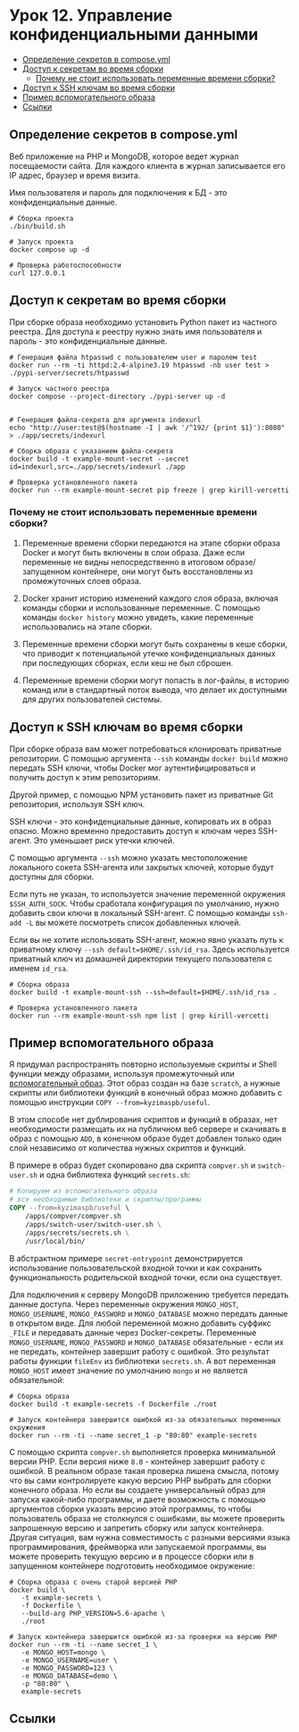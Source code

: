 # Урок 12. Управление конфиденциальными данными

- [Определение секретов в compose.yml](#определение-секретов-в-composeyml)
- [Доступ к секретам во время сборки](#доступ-к-секретам-во-время-сборки)
  - [Почему не стоит использовать переменные времени сборки?](#почему-не-стоит-использовать-переменные-времени-сборки)
- [Доступ к SSH ключам во время сборки](#доступ-к-ssh-ключам-во-время-сборки)
- [Пример вспомогательного образа](#пример-вспомогательного-образа)
- [Ссылки](#ссылки)

## Определение секретов в compose.yml

Веб приложение на PHP и MongoDB, которое ведет журнал посещаемости сайта.
Для каждого клиента в журнал записывается его IP адрес, браузер и время визита.

Имя пользователя и пароль для подключения к БД - это конфиденциальные данные.

```shell
# Сборка проекта
./bin/build.sh

# Запуск проекта
docker compose up -d

# Проверка работоспособности
curl 127.0.0.1
```

## Доступ к секретам во время сборки

При сборке образа необходимо установить Python пакет из частного реестра.
Для доступа к реестру нужно знать имя пользователя и пароль - это конфиденциальные данные.

```shell
# Генерация файла htpasswd с пользователем user и паролем test
docker run --rm -ti httpd:2.4-alpine3.19 htpasswd -nb user test > ./pypi-server/secrets/htpasswd

# Запуск частного реестра
docker compose --project-directory ./pypi-server up -d


# Генерация файла-секрета для аргумента indexurl
echo "http://user:test@$(hostname -I | awk '/^192/ {print $1}'):8080" > ./app/secrets/indexurl

# Сборка образа с указанием файла-секрета
docker build -t example-mount-secret --secret id=indexurl,src=./app/secrets/indexurl ./app

# Проверка установленного пакета
docker run --rm example-mount-secret pip freeze | grep kirill-vercetti
```

### Почему не стоит использовать переменные времени сборки?

1. Переменные времени сборки передаются на этапе сборки образа Docker и могут быть включены в слои образа.
   Даже если переменные не видны непосредственно в итоговом образе/запущенном контейнере,
   они могут быть восстановлены из промежуточных слоев образа.

1. Docker хранит историю изменений каждого слоя образа, включая команды сборки и использованные переменные.
   С помощью команды `docker history` можно увидеть, какие переменные использовались на этапе сборки.

1. Переменные времени сборки могут быть сохранены в кеше сборки,
   что приводит к потенциальной утечке конфиденциальных данных при последующих сборках, если кеш не был сброшен.

1. Переменные времени сборки могут попасть в лог-файлы, в историю команд или в стандартный поток вывода,
   что делает их доступными для других пользователей системы.

## Доступ к SSH ключам во время сборки

При сборке образа вам может потребоваться клонировать приватные репозитории.
С помощью аргумента `--ssh` команды `docker build` можно передать SSH ключи,
чтобы Docker мог аутентифицироваться и получить доступ к этим репозиториям.

Другой пример, с помощью NPM установить пакет из приватные Git репозитория, используя SSH ключ.

SSH ключи - это конфиденциальные данные, копировать их в образ опасно.
Можно временно предоставить доступ к ключам через SSH-агент.
Это уменьшает риск утечки ключей.

С помощью аргумента `--ssh` можно указать местоположение локального сокета SSH-агента
или закрытых ключей, которые будут доступны для сборки.

Если путь не указан, то используется значение переменной окружения `$SSH_AUTH_SOCK`.
Чтобы сработала конфигурация по умолчанию, нужно добавить свои ключи в локальный SSH-агент.
С помощью команды `ssh-add -L` вы можете посмотреть список добавленных ключей.

Если вы не хотите использовать SSH-агент, можно явно указать путь к приватному ключу `--ssh default=$HOME/.ssh/id_rsa`.
Здесь используется приватный ключ из домашней директории текущего пользователя с именем `id_rsa`.

```shell
# Сборка образа
docker build -t example-mount-ssh --ssh=default=$HOME/.ssh/id_rsa .

# Проверка установленного пакета
docker run --rm example-mount-ssh npm list | grep kirill-vercetti
```

## Пример вспомогательного образа

Я придумал распространять повторно используемые скрипты и Shell функции между образами,
используя промежуточный или [вспомогательный образ](https://hub.docker.com/r/kyzimaspb/useful).
Этот образ создан на базе `scratch`, а нужные скрипты или библиотеки функций в конечный образ
можно добавить с помощью инструкции `COPY --from=kyzimaspb/useful`.

В этом способе нет дублирования скриптов и функций в образах,
нет необходимости размещать их на публичном веб сервере и скачивать в образ с помощью `ADD`,
в конечном образе будет добавлен только один слой независимо от количества нужных скриптов и функций.

В примере в образ будет скопировано два скрипта `compver.sh` и `switch-user.sh` и одна библиотека функций `secrets.sh`:

```dockerfile
# Копируем из вспомогательного образа
# все необходимые библиотеки и скрипты/программы
COPY --from=kyzimaspb/useful \
    /apps/compver/compver.sh
    /apps/switch-user/switch-user.sh \
    /apps/secrets/secrets.sh \
    /usr/local/bin/
```

В абстрактном примере `secret-entrypoint` демонстрируется использование пользовательской входной точки
и как сохранить функциональность родительской входной точки, если она существует.

Для подключения к серверу MongoDB приложению требуется передать данные доступа.
Через переменные окружения `MONGO_HOST`, `MONGO_USERNAME`, `MONGO_PASSWORD` и `MONGO_DATABASE` можно передать данные в открытом виде.
Для любой переменной можно добавить суффикс `_FILE` и передавать данные через Docker-секреты.
Переменные `MONGO_USERNAME`, `MONGO_PASSWORD` и `MONGO_DATABASE` обязательные - если их не передать, контейнер завершит работу с ошибкой.
Это результат работы функции `fileEnv` из библиотеки `secrets.sh`.
А вот переменная `MONGO_HOST` имеет значение по умолчанию `mongo` и не является обязательной:

```shell
# Сборка образа
docker build -t example-secrets -f Dockerfile ./root

# Запуск контейнера завершится ошибкой из-за обязательных переменных окружения
docker run --rm -ti --name secret_1 -p "80:80" example-secrets
```

С помощью скрипта `compver.sh` выполняется проверка минимальной версии PHP.
Если версия ниже `8.0` - контейнер завершит работу с ошибкой.
В реальном образе такая проверка лишена смысла,
потому что вы сами контролируете какую версию PHP выбрать для сборки конечного образа.
Но если вы создаете универсальный образ для запуска какой-либо программы,
и даете возможность с помощью аргументов сборки указать версию этой программы,
то чтобы пользователь образа не столкнулся с ошибками,
вы можете проверить запрошенную версию и запретить сборку или запуск контейнера.
Другая ситуация, вам нужна совместимость с разными версиями языка программирования, фреймворка или запускаемой программы,
вы можете проверить текущую версию и в процессе сборки или в запущенном контейнере подготовить необходимое окружение:

```shell
# Сборка образа с очень старой версией PHP
docker build \
   -t example-secrets \
   -f Dockerfile \
   --build-arg PHP_VERSION=5.6-apache \
   ./root

# Запуск контейнера завершится ошибкой из-за проверки на версию PHP
docker run --rm -ti --name secret_1 \
   -e MONGO_HOST=mongo \
   -e MONGO_USERNAME=user \
   -e MONGO_PASSWORD=123 \
   -e MONGO_DATABASE=demo \
   -p "80:80" \
   example-secrets
```

## Ссылки
